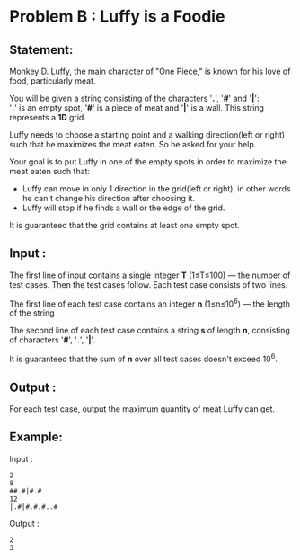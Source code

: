 # Problem B : Luffy is a Foodie

## Statement:

Monkey D. Luffy, the main character of "One Piece," is known for his love of food, particularly meat.

You will be given a string consisting of the characters '**.**', '**#**' and '**|**':<br> '**.**' is an empty spot, '**#**' is a piece of meat and '**|**' is a wall. This string represents a **1D** grid.

Luffy needs to choose a starting point and a walking direction(left or right) such that he maximizes the meat eaten.
So he asked for your help.

Your goal is to put Luffy in one of the empty spots in order to maximize the meat eaten such that:

- Luffy can move in only 1 direction in the grid(left or right), in other words he can't change his direction after choosing it.
- Luffy will stop if he finds a wall or the edge of the grid.

It is guaranteed that the grid contains at least one empty spot.

## Input :

The first line of input contains a single integer **T** (1≤T≤100) — the number of test cases. Then the test cases follow. Each test case consists of two lines.

The first line of each test case contains an integer **n** (1≤n≤10<sup>6</sup>) — the length of the string

The second line of each test case contains a string **s** of length **n**, consisting of characters '**#**', '**.**', '**|**'.

It is guaranteed that the sum of **n** over all test cases doesn't exceed 10<sup>6</sup>.

## Output :

For each test case, output the maximum quantity of meat Luffy can get.

## Example:

Input :

```
2
8
##.#|#.#
12
|.#|#.#.#..#
```

Output :

```
2
3
```
